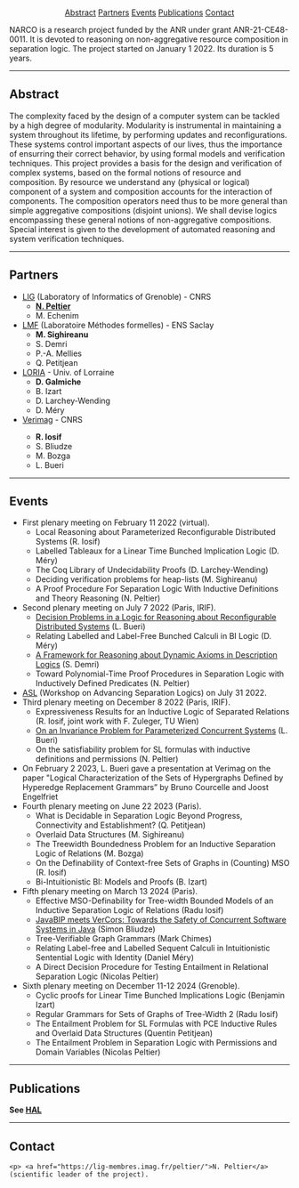 
<center>

<br> 

<a href="#abstract">Abstract</a> 
<a href="#partners">Partners</a> 
<a href="#events">Events</a> 
<a href="#pub">Publications</a> 
<a href="#contact">Contact</a> 
</center>

<p>
NARCO is a research project funded by the ANR under grant ANR-21-CE48-0011.
It is devoted to reasoning on non-aggregative resource composition in separation logic. The project started on January 1 2022. Its duration is 5 years.

<hr>


<a name="abstract"></a>

<h2>Abstract</h2>

<p> The complexity faced by the design of a computer system can be tackled by a high degree of modularity. Modularity is instrumental
in maintaining a system throughout its lifetime, by performing
updates and reconfigurations. These systems control important aspects of our lives, thus the importance of ensurring their correct
behavior, by using formal models and verification techniques. This project provides a basis for the design and verification of complex
systems, based on the formal notions of resource and composition. By resource we understand any (physical or logical) component
of a system and composition accounts for the interaction of components. The composition operators need thus to be more general
than simple aggregative compositions (disjoint unions). We shall devise logics encompassing these general notions of
non-aggregative compositions. Special interest is given to the development of automated reasoning and system verification
techniques.

<hr> 

<a name="partners"></a><h2>Partners</h2>

<p> 

<ul>
<li> <a href="https://www.liglab.fr/">LIG</a> (Laboratory of Informatics of Grenoble) - CNRS
	<ul>
		<li> <strong><a href="https://lig-membres.imag.fr/peltier/">N. Peltier</a></strong></li>
		<li> M. Echenim</li>
	</ul>
</li>
<li> <a href="https://lmf.cnrs.fr/">LMF</a> (Laboratoire M&eacute;thodes formelles) - ENS Saclay
	<ul>
		<li> <strong>M. Sighireanu</strong></li>
		<li> S. Demri</li>
		<li> P.-A. Mellies</li>
		<li> Q. Petitjean</li>
	</ul>
</li>
<li> <a href="https://www.loria.fr"> LORIA</a> - Univ. of Lorraine
	<ul>
		<li> <strong>D. Galmiche</strong></li>
		<li> B. Izart</li>
		<li> D. Larchey-Wending</li>
		<li> D. M&eacute;ry</li>
	</ul>	
</li>
<li> <a href="https://www-verimag.imag.fr/">Verimag</a> - CNRS
</li>
	<ul>
		<li> <strong>R. Iosif</strong></li>
		<li> S. Bliudze</li>
		<li> M. Bozga</li>
		<li> L. Bueri</li>
	</ul>	

</ul>

<hr> 

<a name="events"></a><h2>Events</h2>

<p>

<ul>
	<li> First plenary meeting on February 11 2022 (virtual). 
		<ul>
			<li>  Local Reasoning about Parameterized Reconfigurable Distributed Systems (R. Iosif)</li>
			<li>Labelled Tableaux for a Linear Time Bunched Implication Logic (D. M&eacute;ry)</li>
			<li>The Coq Library of Undecidability Proofs (D. Larchey-Wending)</li>
			<li>Deciding verification problems for heap-lists (M. Sighireanu)</li>
			<li>A Proof Procedure For Separation Logic With Inductive Definitions and Theory Reasoning (N. Peltier)</li>
		</ul>
	</li>
	<li> Second plenary meeting on July 7 2022 (Paris, IRIF).
		<ul>
			<li> <a href="https://arxiv.org/abs/2202.09637">Decision Problems in a Logic for Reasoning about Reconfigurable Distributed Systems</a> (L. Bueri)</li>
			<li> Relating Labelled and Label-Free Bunched Calculi in BI Logic (D. M&eacute;ry)</li>
			<li> <a href="https://hal.archives-ouvertes.fr/hal-03005848">A Framework for Reasoning about Dynamic Axioms in Description Logics</a> (S. Demri)</li>
			<li> Toward Polynomial-Time Proof Procedures in Separation Logic with Inductively Defined Predicates (N. Peltier)</li>
		</ul>
	</li>
	<li> <a href="https://asl-workshop.github.io/asl22/">ASL</a> (Workshop on Advancing Separation Logics) on July 31 2022.</li>
	<li> Third plenary meeting on December 8 2022 (Paris, IRIF).
	<ul>
		<li>Expressiveness Results for an Inductive Logic of Separated Relations (R. Iosif, joint work with F. Zuleger, TU Wien) </li>
		<li><a href="https://arxiv.org/abs/2204.12117">On an Invariance Problem for Parameterized Concurrent Systems</a> (L. Bueri)</li>
		<li>On the satisfiability problem for SL formulas with inductive definitions and permissions (N. Peltier)</li>
		</ul>	</li>
	<li> On February 2 2023, L. Bueri gave a presentation at Verimag on the paper "Logical Characterization of the Sets of Hypergraphs Defined by Hyperedge Replacement Grammars” 
by Bruno Courcelle and Joost Engelfriet</li>
 	<li> Fourth plenary meeting on June 22 2023 (Paris).
		<ul>
			<li> What is Decidable in Separation Logic Beyond  Progress, Connectivity
       and Establishment? (Q. Petitjean) </li>
			<li> Overlaid Data Structures (M. Sighireanu) </li>
			<li> The Treewidth Boundedness Problem for an Inductive Separation Logic of Relations (M. Bozga)</li>
			<li> On the Definability of Context-free Sets of Graphs in (Counting) MSO (R. Iosif) </li>
			<li> Bi-Intuitionistic BI: Models and Proofs (B. Izart)</li>
		</ul>
	</li>
 	<li> Fifth plenary meeting on March 13 2024 (Paris).
		<ul>
			<li> Effective MSO-Definability for Tree-width Bounded Models of an Inductive Separation Logic of Relations (Radu Iosif) </li>
			<li><a href="https://hal.science/hal-03911393v1">JavaBIP meets VerCors: Towards the Safety of Concurrent Software Systems in Java</a> (Simon Bliudze) </li>
			<li> Tree-Verifiable Graph Grammars (Mark Chimes) </li>
			<li> Relating Label-free and Labelled Sequent Calculi in Intuitionistic Sentential Logic with Identity (Daniel Méry) </li>
			<li> A Direct Decision Procedure for Testing Entailment in Relational Separation Logic (Nicolas Peltier) </li>
		</ul>
	</li>
  	<li> Sixth plenary meeting on December 11-12 2024 (Grenoble).
		<ul>
			<li>  Cyclic proofs for Linear Time Bunched Implications Logic (Benjamin Izart) </li>
			<li> Regular Grammars for Sets of Graphs of Tree-Width 2 (Radu Iosif) </li>
			<li> The Entailment Problem for SL Formulas with PCE
Inductive Rules and Overlaid Data Structures (Quentin Petitjean) </li>
			<li> The Entailment Problem in Separation Logic
with Permissions and Domain Variables (Nicolas Peltier) </li>
		</ul>
	</li>

</ul>

<hr> 

<a name="pub"></a><h2>Publications</h2>


<p> <strong>See <a href="https://hal.archives-ouvertes.fr/search/index/q/*/anrProjectId_i/55783">HAL</a></strong>


<hr> 

<a name="contact"></a><h2>Contact</h2>


	<p>	<a href="https://lig-membres.imag.fr/peltier/">N. Peltier</a> (scientific leader of the project).

